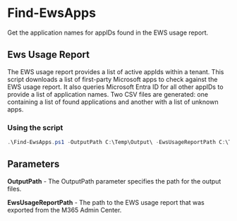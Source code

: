 # Find-EwsApps

Get the application names for appIDs found in the EWS usage report.

## Ews Usage Report
The EWS usage report provides a list of active appIds within a tenant. This script downloads a list of first-party Microsoft apps to check against the EWS usage report. It also queries Microsoft Entra ID for all other appIDs to provide a list of application names. Two CSV files are generated: one containing a list of found applications and another with a list of unknown apps.

### Using the script
```powershell
.\Find-EwsApps.ps1 -OutputPath C:\Temp\Output\ -EwsUsageReportPath C:\Temp\Output\EWSWeeklyUsage_4_11_2025_12_10_14.csv
```

## Parameters

**OutputPath** - The OutputPath parameter specifies the path for the output files.

**EwsUsageReportPath** - The path to the EWS usage report that was exported from the M365 Admin Center.